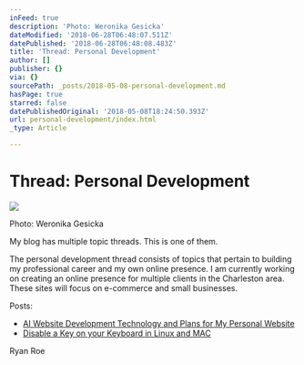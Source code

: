 ```yaml
---
inFeed: true
description: 'Photo: Weronika Gesicka'
dateModified: '2018-06-28T06:48:07.511Z'
datePublished: '2018-06-28T06:48:08.483Z'
title: 'Thread: Personal Development'
author: []
publisher: {}
via: {}
sourcePath: _posts/2018-05-08-personal-development.md
hasPage: true
starred: false
datePublishedOriginal: '2018-05-08T18:24:50.393Z'
url: personal-development/index.html
_type: Article

---
```

# Thread: Personal Development
![](https://the-grid-user-content.s3-us-west-2.amazonaws.com/f5514780-a3ea-40a0-98f4-734b40792519.jpg)

Photo: Weronika Gesicka

My blog has multiple topic threads. This is one of them.

The personal development thread consists of topics that pertain to building my professional career and my own online presence. I am currently working on creating an online presence for multiple clients in the Charleston area. These sites will focus on e-commerce and small businesses.

Posts:

* [AI Website Development Technology and Plans for My Personal Website][0]
* [Disable a Key on your Keyboard in Linux and MAC][1]

Ryan Roe

[0]: http://ryanroe.io/what-is-the-grid-and-why-i-am-using-it-for-my-website
[1]: http://ryanroe.io/disable-key-on-keyboard-in-linux